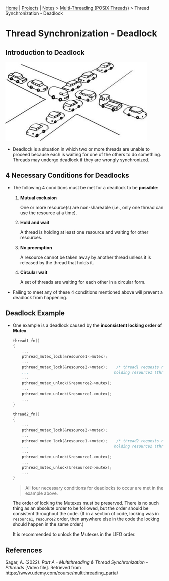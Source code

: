 [Home](../../) | [Projects](../../projects) | [Notes](../) > <a href="./">Multi-Threading (POSIX Threads)</a> > Thread Synchronization - Deadlock

# Thread Synchronization - Deadlock



## Introduction to Deadlock



<img src="./img/deadlock.png" alt="deadlock" width="450">



* Deadlock is a situation in which two or more threads are unable to proceed because each is waiting for one of the others to do something. Threads may undergo deadlock if they are wrongly synchronized.

  

## 4 Necessary Conditions for Deadlocks

* The following 4 conditions must be met for a deadlock to be **possible**:

  1. **Mutual exclusion**

     One or more resource(s) are non-shareable (i.e., only one thread can use the resource at a time).

  2. **Hold and wait**

     A thread is holding at least one resource and waiting for other resources.

  3. **No preemption**

     A resource cannot be taken away by another thread unless it is released by the thread that holds it.

  4. **Circular wait**

     A set of threads are waiting for each other in a circular form.

* Failing to meet any of these 4 conditions mentioned above will prevent a deadlock from happening.



## Deadlock Example

* One example is a deadlock caused by the **inconsistent locking order of Mutex**.

  ```c
  thread1_fn()
  {
      ...
      pthread_mutex_lock(&resource1->mutex);
      ...
      pthread_mutex_lock(&resource2->mutex);	/* thread1 requests resource2 held by thread2 while
      ... 									   holding resource1 (thread1 is blocked) */
      ...
      pthread_mutex_unlock(&resource2->mutex);
      ...
      pthread_mutex_unlock(&resource1->mutex);
      ...
  }
  ```

  ```c
  thread2_fn()
  {
      ...
      pthread_mutex_lock(&resource2->mutex);
      ...
      pthread_mutex_lock(&resource1->mutex);	/* thread2 requests resource1 held by thread1 while
      ... 									   holding resource2 (thread2 is blocked) */
      ...
      pthread_mutex_unlock(&resource1->mutex);
      ...
      pthread_mutex_unlock(&resource2->mutex);
      ...
  }
  ```

  > All four necessary conditions for deadlocks to occur are met in the example above.

  The order of locking the Mutexes must be preserved. There is no such thing as an absolute order to be followed, but the order should be consistent throughout the code. (If in a section of code, locking was in `resource1`, `resource2` order, then anywhere else in the code the locking should happen in the same order.)

  It is recommended to unlock the Mutexes in the LIFO order.






## References

Sagar, A. (2022). *Part A - Multithreading & Thread Synchronization - Pthreads* [Video file]. Retrieved from  https://www.udemy.com/course/multithreading_parta/

